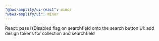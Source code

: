 ```yaml
---
"@aws-amplify/ui-react": minor
"@aws-amplify/ui": minor
---
```


React: pass isDisabled flag on searchfield onto the search button
UI: add design tokens for collection and searchfield
